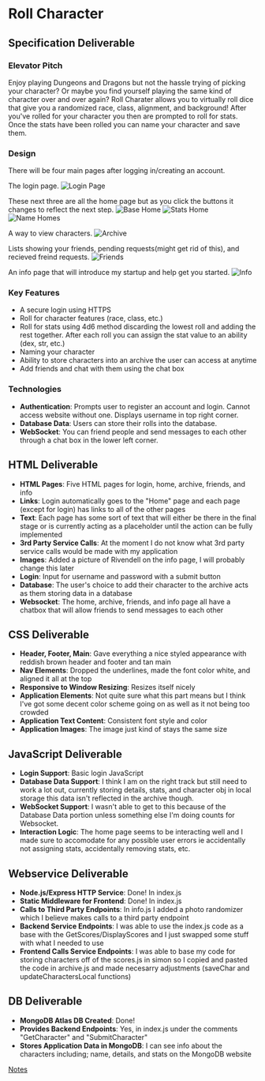 # Roll Character
## Specification Deliverable
### Elevator Pitch
Enjoy playing Dungeons and Dragons but not the hassle trying of picking your character? Or maybe you find yourself playing the same kind of character over and over again? Roll Charater allows you to virtually roll dice that give you a randomized race, class, alignment, and background! After you've rolled for your character you then are prompted to roll for stats. Once the stats have been rolled you can name your character and save them.
### Design
There will be four main pages after logging in/creating an account.

The login page.
![Login Page](https://github.com/cammaicey/startup/blob/main/images/rc-login.jpg?raw=true)

These next three are all the home page but as you click the buttons it changes to reflect the next step.
![Base Home](https://github.com/cammaicey/startup/blob/main/images/rc-home-first.jpg?raw=true)
![Stats Home](https://github.com/cammaicey/startup/blob/main/images/rc-home-second.jpg?raw=true)
![Name Homes](https://github.com/cammaicey/startup/blob/main/images/rc-home-third.jpg?raw=true)

A way to view characters.
![Archive](https://github.com/cammaicey/startup/blob/main/images/rc-archive.jpg?raw=true)

Lists showing your friends, pending requests(might get rid of this), and recieved freind requests.
![Friends](https://github.com/cammaicey/startup/blob/main/images/rc-friends.jpg?raw=true)

An info page that will introduce my startup and help get you started.
![Info](https://github.com/cammaicey/startup/blob/main/images/rc-info.jpg?raw=true)

### Key Features
- A secure login using HTTPS
- Roll for character features (race, class, etc.)
- Roll for stats using 4d6 method discarding the lowest roll and adding the rest together. After each roll you can assign the stat value to an ability (dex, str, etc.)
- Naming your character
- Ability to store characters into an archive the user can access at anytime
- Add friends and chat with them using the chat box
### Technologies
- **Authentication**: Prompts user to register an account and login. Cannot access website without one. Displays username in top right corner.
- **Database Data**: Users can store their rolls into the database.
- **WebSocket**: You can friend people and send messages to each other through a chat box in the lower left corner.

## HTML Deliverable
- **HTML Pages**: Five HTML pages for login, home, archive, friends, and info
- **Links**: Login automatically goes to the "Home" page and each page (except for login) has links to all of the other pages
- **Text**: Each page has some sort of text that will either be there in the final stage or is currently acting as a placeholder until the action can be fully implemented
- **3rd Party Service Calls**: At the moment I do not know what 3rd party service calls would be made with my application
- **Images**: Added a picture of Rivendell on the info page, I will probably change this later
- **Login**: Input for username and password with a submit button
- **Database**: The user's choice to add their character to the archive acts as them storing data in a database
- **Websocket**: The home, archive, friends, and info page all have a chatbox that will allow friends to send messages to each other

## CSS Deliverable
- **Header, Footer, Main**: Gave everything a nice styled appearance with reddish brown header and footer and tan main
- **Nav Elements**: Dropped the underlines, made the font color white, and aligned it all at the top
- **Responsive to Window Resizing**: Resizes itself nicely
- **Application Elements**: Not quite sure what this part means but I think I've got some decent color scheme going on as well as it not being too crowded
- **Application Text Content**: Consistent font style and color
- **Application Images**: The image just kind of stays the same size

## JavaScript Deliverable
- **Login Support**: Basic login JavaScript
- **Database Data Support**: I think I am on the right track but still need to work a lot out, currently storing details, stats, and character obj in local storage this data isn't reflected in the archive though.
- **WebSocket Support**: I wasn't able to get to this because of the Database Data portion unless something else I'm doing counts for Websocket.
- **Interaction Logic**: The home page seems to be interacting well and I made sure to accomodate for any possible user errors ie accidentally not assigning stats, accidentally removing stats, etc.

## Webservice Deliverable
- **Node.js/Express HTTP Service**: Done! In index.js
- **Static Middleware for Frontend**: Done! In index.js
- **Calls to Third Party Endpoints**: In info.js I added a photo randomizer which I believe makes calls to a third party endpoint
- **Backend Service Endpoints**: I was able to use the index.js code as a base with the GetScores/DisplayScores and I just swapped some stuff with what I needed to use
- **Frontend Calls Service Endpoints**: I was able to base my code for storing characters off of the scores.js in simon so I copied and pasted the code in archive.js and made necesarry adjustments (saveChar and updateCharactersLocal functions)

## DB Deliverable
- **MongoDB Atlas DB Created**: Done!
- **Provides Backend Endpoints**: Yes, in index.js under the comments "GetCharacter" and "SubmitCharacter"
- **Stores Application Data in MongoDB**: I can see info about the characters including; name, details, and stats on the MongoDB website

[Notes](notes.md)